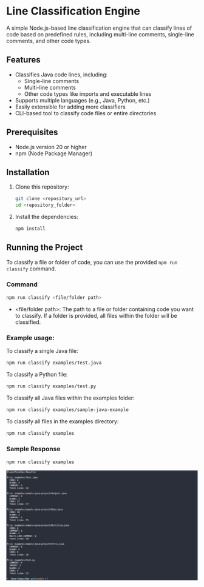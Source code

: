# Line Classification Engine

A simple Node.js-based line classification engine that can classify lines of code based on predefined rules, including multi-line comments, single-line comments, and other code types.

## Features

- Classifies Java code lines, including:
    - Single-line comments
    - Multi-line comments
    - Other code types like imports and executable lines
- Supports multiple languages (e.g., Java, Python, etc.)
- Easily extensible for adding more classifiers
- CLI-based tool to classify code files or entire directories

## Prerequisites

- Node.js version 20 or higher
- npm (Node Package Manager)

## Installation

1. Clone this repository:

    ```bash
    git clone <repository_url>
    cd <repository_folder>
    ```

2. Install the dependencies:
    ```bash
    npm install
    ```

## Running the Project

To classify a file or folder of code, you can use the provided `npm run classify` command.

### Command

```bash
npm run classify <file/folder path>
```

- <file/folder path>: The path to a file or folder containing code you want to classify. If a folder is provided, all files within the folder will be classified.

### Example usage:

To classify a single Java file:

```bash
npm run classify examples/Test.java
```

To classify a Python file:

```bash
npm run classify examples/test.py
```

To classify all Java files within the examples folder:

```bash
npm run classify examples/sample-java-example
```

To classify all files in the examples directory:

```bash
npm run classify examples
```

### Sample Response

```bash
npm run classify examples
```

![Response](assets/result.png)
